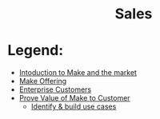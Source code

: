<div align="center">

# Sales
</div>

# Legend:

   * [Intoduction to Make and the market](make_offering.md)
   * [Make Offering](product_offering.md)
   * [Enterprise Customers](enterprise_customers.md)
   * [Prove Value of Make to Customer](make_use_cases.md)
       * [Identify & build use cases](identify&build_use_cases.md)


